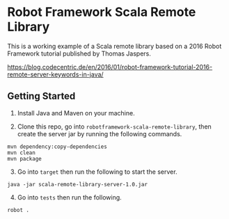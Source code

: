 # Robot Framework Scala Remote Library

This is a working example of a Scala remote library based on a 2016 Robot Framework tutorial published by Thomas Jaspers.

https://blog.codecentric.de/en/2016/01/robot-framework-tutorial-2016-remote-server-keywords-in-java/

## Getting Started

1) Install Java and Maven on your machine.

2) Clone this repo, go into `robotframework-scala-remote-library`, then create the server jar by running the following commands.

```
mvn dependency:copy-dependencies
mvn clean
mvn package
```

3) Go into `target` then run the following to start the server.

```
java -jar scala-remote-library-server-1.0.jar
```

4) Go into `tests` then run the following.

```
robot .
```
